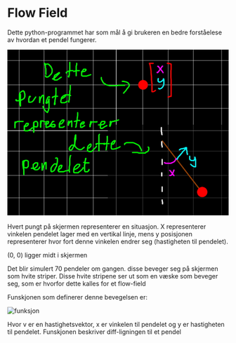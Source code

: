 # Flow Field

Dette python-programmet har som mål å gi brukeren en bedre forståelese av hvordan et pendel fungerer.

![diagram](./diagram.jpg)

Hvert pungt på skjermen representerer en situasjon. X representerer vinkelen pendelet lager med en vertikal linje, mens y posisjonen representerer hvor fort denne vinkelen endrer seg (hastigheten til pendelet).

(0, 0) ligger midt i skjermen

Det blir simulert 70 pendeler om gangen. disse beveger seg på skjermen som hvite striper. Disse hvite stripene ser ut som en væske som beveger seg, som er hvorfor dette kalles for et flow-field

Funskjonen som definerer denne bevegelsen er:

![funksjon](https://latex.codecogs.com/svg.latex?{\vec{v}}(x,%20y)%20=%20\begin{bmatrix}y\\-{\mu}%20*%20x%20-%20k%20*%20math.sin(x)\end{bmatrix})

Hvor v er en hastighetsvektor, x er vinkelen til pendelet og y er hastigheten til pendelet. Funskjonen beskriver diff-ligningen til et pendel